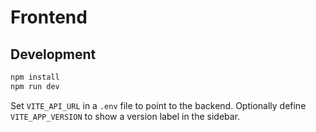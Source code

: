 # Frontend

## Development

```bash
npm install
npm run dev
```

Set `VITE_API_URL` in a `.env` file to point to the backend. Optionally define
`VITE_APP_VERSION` to show a version label in the sidebar.
